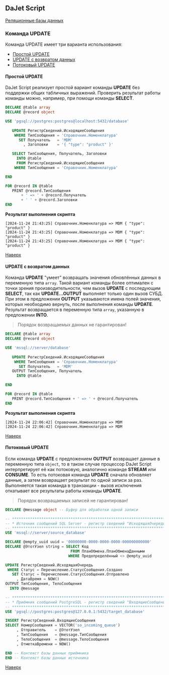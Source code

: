 ## DaJet Script

[Реляционные базы данных](https://github.com/zhichkin/dajet/tree/main/doc/dajet-script/databases/README.md)

### Команда UPDATE

Команда UPDATE имеет три варианта использования:
- [Простой UPDATE](#простой-update)
- [UPDATE c возвратом данных](#update-с-возвратом-данных)
- [Потоковый UPDATE](#потоковый-update)

#### Простой UPDATE

DaJet Script реализует простой вариант команды **UPDATE** без поддержки общих табличных выражений. Проверить результат работы команды можно, например, при помощи команды **SELECT**.

```SQL
DECLARE @table array
DECLARE @record object

USE 'pgsql://postgres:postgres@localhost:5432/database'
   
   UPDATE РегистрСведений.ИсходящиеСообщения
    WHERE ТипСообщения = 'Справочник.Номенклатура'
      SET Получатель   = 'MDM'
        , Заголовки    = '{ "type": "product" }'

   SELECT ТипСообщения, Получатель, Заголовки
     INTO @table
     FROM РегистрСведений.ИсходящиеСообщения
    WHERE ТипСообщения = 'Справочник.Номенклатура'

END

FOR @record IN @table
   PRINT @record.ТипСообщения
       + ' => ' + @record.Получатель
       + ' ' + @record.Заголовки
END
```

**Результат выполнения скрипта**
```
[2024-11-24 21:43:25] Справочник.Номенклатура => MDM { "type": "product" }
[2024-11-24 21:43:25] Справочник.Номенклатура => MDM { "type": "product" }
[2024-11-24 21:43:25] Справочник.Номенклатура => MDM { "type": "product" }
```

[Наверх](#команда-update)

#### UPDATE с возвратом данных

Команда **UPDATE** "умеет" возвращать значения обновлённых данных в переменную типа ```array```. Такой вариант команды более оптимален с точки зрения производительности, чем вызов **UPDATE** с последующим **SELECT**, так как **UPDATE...OUTPUT** выполняет только один вызов СУБД. При этом в предложении **OUTPUT** указываются имена полей значения, которых необходимо вернуть, после выполнения команды **UPDATE**. Результат возвращается в переменную типа ```array```, указанную в предложении **INTO**.

> Порядок возвращаемых данных не гарантирован!

```SQL
DECLARE @table array
DECLARE @record object

USE 'mssql://server/database'
   
   UPDATE РегистрСведений.ИсходящиеСообщения
    WHERE ТипСообщения = 'Справочник.Номенклатура'
      SET Получатель   = 'MDM'
   OUTPUT ТипСообщения, Получатель
     INTO @table

END

FOR @record IN @table
   PRINT @record.ТипСообщения + ' => ' + @record.Получатель
END
```

**Результат выполнения скрипта**
```
[2024-11-24 22:06:42] Справочник.Номенклатура => MDM
[2024-11-24 22:06:42] Справочник.Номенклатура => MDM
```

[Наверх](#команда-update)

#### Потоковый UPDATE

Если команда **UPDATE** с предложением **OUTPUT** возвращает данные в переменную типа ```object```, то в таком случае процессор DaJet Script интерпретирует её как потоковую, аналогично команде **STREAM** или **CONSUME**. То есть потоковая команда **UPDATE** сначала обновляет данные, а затем возвращает результат по одной записи за раз. Выполняется такая команда в транзакции - вызов исключения откатывает все результаты работы команды **UPDATE**.

> Порядок возвращаемых записей не гарантирован!

```SQL
DECLARE @message object -- Буфер для обработки одной записи

-- ***********************************************************************
-- * Источник сообщений SQL Server - регистр сведений "ИсходящаяОчередь" *
-- ***********************************************************************
USE 'mssql://server/source_database'

DECLARE @empty_uuid uuid = '00000000-0000-0000-0000-000000000000'
DECLARE @ЭтотУзел string = SELECT Код
                             FROM ПланОбмена.ПланОбменаДанными
                            WHERE Предопределённый <> @empty_uuid

UPDATE РегистрСведений.ИсходящаяОчередь
 WHERE Статус = Перечисление.СтатусСообщения.Создано
   SET Статус = Перечисление.СтатусСообщения.Отправлено
     , ДатаВремя = NOW()
OUTPUT ТипСообщения, ТелоСообщения
  INTO @message

-- ************************************************************************
-- * Приёмник сообщений PostgreSQL - регистр сведений "ВходящиеСообщения" *
-- ************************************************************************
USE 'pgsql://postgres:postgres@127.0.0.1:5432/target_database'

INSERT РегистрСведений.ВходящиеСообщения
SELECT НомерСообщения = VECTOR('so_incoming_queue')
     , Отправитель    = @ЭтотУзел
     , ТипСообщения   = @message.ТипСообщения
     , ТелоСообщения  = @message.ТелоСообщения
     , ОтметкаВремени = NOW()

END -- Контекст базы данных приёмника
END -- Контекст базы данных источника
```

[Наверх](#команда-update)
